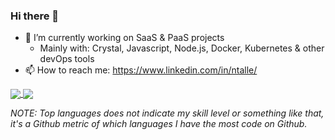 ### Hi there 👋

- 🔭 I’m currently working on SaaS & PaaS projects
  - Mainly with: Crystal, Javascript, Node.js, Docker, Kubernetes & other devOps tools
- 📫 How to reach me: https://www.linkedin.com/in/ntalle/

<!--
**Nicolab/Nicolab** is a ✨ _special_ ✨ repository because its `README.md` (this file) appears on your GitHub profile.

Here are some ideas to get you started:


- 🌱 I’m currently learning ...
- 👯 I’m looking to collaborate on ...
- 🤔 I’m looking for help with ...
- 💬 Ask me about ...
- 😄 Pronouns: ...
- ⚡ Fun fact: ...
-->

<a href="https://www.linkedin.com/in/ntalle/" target="_blank" title="Keep in touch!">
<img align="center" src="https://github-readme-stats.vercel.app/api?username=Nicolab&count_private=true&show_icons=true&include_all_commits=true&theme=tokyonight" />
</a>
<a href="https://www.linkedin.com/in/ntalle/" target="_blank" title="Keep in touch!">
<img align="center" src="https://github-readme-stats.vercel.app/api/top-langs/?username=Nicolab&layout=compact&theme=tokyonight" />
</a>

<br />

_NOTE: Top languages does not indicate my skill level or something like that, it's a Github metric of which languages I have the most code on Github._
